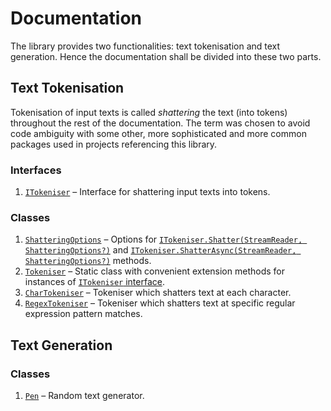 # Documentation

The library provides two functionalities: text tokenisation and text generation. Hence the documentation shall be divided into these two parts.

## Text Tokenisation

Tokenisation of input texts is called *shattering* the text (into tokens) throughout the rest of the documentation. The term was chosen to avoid code ambiguity with some other, more sophisticated and more common packages used in projects referencing this library.

### Interfaces

1.  [```ITokeniser```](ITokeniser.md) &ndash; Interface for shattering input texts into tokens.

### Classes

1.  [```ShatteringOptions```](ShatteringOptions.md) &ndash; Options for [```ITokeniser.Shatter(StreamReader, ShatteringOptions?)```](ITokeniser.md#shatterstreamreader-shatteringoptions--null) and [```ITokeniser.ShatterAsync(StreamReader, ShatteringOptions?)```](ITokeniser.md#shatterasyncstreamreader-shatteringoptions--null) methods.
2.  [```Tokeniser```](Tokeniser.md) &ndash; Static class with convenient extension methods for instances of [```ITokeniser``` interface](#ITokeniser.md).
3.  [```CharTokeniser```](SharTokeniser.md) &ndash; Tokeniser which shatters text at each character.
4.  [```RegexTokeniser```](RegexTokeniser.md) &ndash; Tokeniser which shatters text at specific regular expression pattern matches.

## Text Generation

### Classes

1.  [```Pen```](Pen.md) &ndash; Random text generator.
